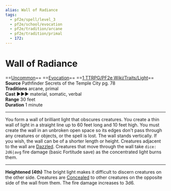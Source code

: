 ```yaml
---
alias: Wall of Radiance 
tags:
  - pf2e/spell/level_3
  - pf2e/school/evocation
  - pf2e/tradition/arcane
  - pf2e/tradition/primal
  - 172:
---
```


# Wall of Radiance

==[Uncommon](Uncommon.md)== ==[Evocation](Evocation.md)== ==[1 TTRPG/PF2e Wiki/Traits/Light](1%20TTRPG/PF2e%20Wiki/Traits/Light)==  
__Source__ Pathfinder Secrets of the Temple City pg. 78  
**Traditions** arcane, primal  
**Cast** ►►► material, somatic, verbal  
**Range** 30 feet  
**Duration** 1 minute

---

You form a wall of brilliant light that obscures creatures. You create a thin wall of light in a straight line up to 60 feet long and 10 feet high. You must create the wall in an unbroken open space so its edges don't pass through any creatures or objects, or the spell is lost. The wall stands vertically. If you wish, the wall can be of a shorter length or height. Creatures adjacent to the wall are [Dazzled](Dazzled.md). Creatures that move through the wall take `dice: 2d6|avg` fire damage (basic Fortitude save) as the concentrated light burns them.

<hr>

**Heightened (4th)** The bright light makes it difficult to discern creatures on the other side. Creatures are [Concealed](Concealed.md) to other creatures on the opposite side of the wall from them. The fire damage increases to 3d6.
